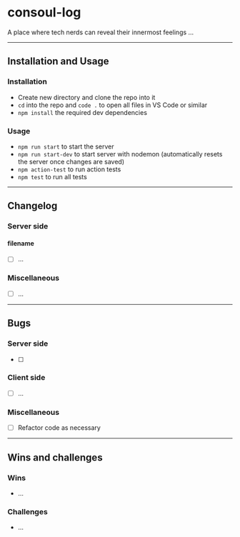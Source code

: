 # consoul-log

A place where tech nerds can reveal their innermost feelings ...

***

## Installation and Usage

### Installation

- Create new directory and clone the repo into it
- `cd` into the repo and `code .` to open all files in VS Code or similar
- `npm install` the required dev dependencies

### Usage

- `npm run start` to start the server
- `npm run start-dev` to start server with nodemon (automatically resets the server once changes are saved)
- `npm action-test` to run action tests
- `npm test` to run all tests

***

## Changelog

### Server side

#### filename

- [ ] ...

### Miscellaneous

- [ ] ...
 
***

## Bugs

### Server side

- [ ] 

### Client side

- [ ] ... 

### Miscellaneous

- [ ] Refactor code as necessary

***

## Wins and challenges

### Wins

- ...

### Challenges

- ...
